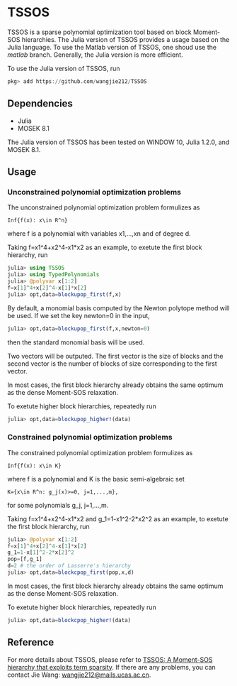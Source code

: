 # TSSOS
TSSOS is a sparse polynomial optimization tool based on block Moment-SOS hierarchies. The Julia version of TSSOS provides a usage based on the Julia language. To use the Matlab version of TSSOS, one shoud use the *matlab* branch. Generally, the Julia version is more efficient.

To use the Julia version of TSSOS, run
```Julia
pkg> add https://github.com/wangjie212/TSSOS
 ```

## Dependencies
- Julia
- MOSEK 8.1

The Julia version of TSSOS has been tested on WINDOW 10, Julia 1.2.0, and MOSEK 8.1.
## Usage
### Unconstrained polynomial optimization problems
The unconstrained polynomial optimization problem formulizes as
```
Inf{f(x): x\in R^n}
```
where f is a polynomial with variables x1,...,xn and of degree d.

Taking f=x1^4+x2^4-x1\*x2 as an example, to exetute the first block hierarchy, run
```Julia
julia> using TSSOS
julia> using TypedPolynomials
julia> @polyvar x[1:2]
f=x[1]^4+x[2]^4-x[1]*x[2]
julia> opt,data=blockupop_first(f,x)
```
By default, a monomial basis computed by the Newton polytope method will be used. If we set the key newton=0 in the input,
```Julia
julia> opt,data=blockupop_first(f,x,newton=0)
```
then the standard monomial basis will be used.

Two vectors will be outputed. The first vector is the size of blocks and the second vector is the number of blocks of size corresponding to the first vector.

In most cases, the first block hierarchy already obtains the same optimum as the dense Moment-SOS relaxation.

To exetute higher block hierarchies, repeatedly run

```Julia
julia> opt,data=blockupop_higher!(data)
```

### Constrained polynomial optimization problems
The constrained polynomial optimization problem formulizes as
```
Inf{f(x): x\in K}
```
where f is a polynomial and K is the basic semi-algebraic set
```
K={x\in R^n: g_j(x)>=0, j=1,...,m},
```
for some polynomials g_j, j=1,...,m.

Taking f=x1^4+x2^4-x1\*x2 and g_1=1-x1^2-2\*x2^2 as an example, to exetute the first block hierarchy, run

```Julia
julia> @polyvar x[1:2]
f=x[1]^4+x[2]^4-x[1]*x[2]
g_1=1-x[1]^2-2*x[2]^2
pop=[f,g_1]
d=2 # the order of Lasserre's hierarchy
julia> opt,data=blockcpop_first(pop,x,d)
```

In most cases, the first block hierarchy already obtains the same optimum as the dense Moment-SOS relaxation.

To exetute higher block hierarchies, repeatedly run

```Julia
julia> opt,data=blockcpop_higher!(data)
```

## Reference
For more details about TSSOS, please refer to [TSSOS: A Moment-SOS hierarchy that exploits term sparsity](https://arxiv.org/abs/1912.08899). If there are any problems, you can contact Jie Wang: wangjie212@mails.ucas.ac.cn.
